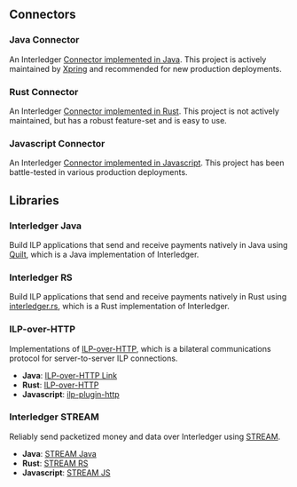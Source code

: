 ## Connectors

### Java Connector
An Interledger [Connector implemented in Java][1]. This project is actively maintained by [Xpring](https://xpring.io) 
and recommended for new production deployments. 

### Rust Connector
An Interledger [Connector implemented in Rust][2]. This project is not actively maintained, but has a robust feature-set
and is easy to use.

### Javascript Connector
An Interledger [Connector implemented in Javascript][3]. This project has been 
battle-tested in various production deployments.

## Libraries

### Interledger Java
Build ILP applications that send and receive payments natively in Java using [Quilt][4], which is a Java implementation of Interledger.

### Interledger RS
Build ILP applications that send and receive payments natively in Rust using [interledger.rs][5], which is a Rust implementation of Interledger.

### ILP-over-HTTP
Implementations of [ILP-over-HTTP][6], which is a bilateral communications protocol for server-to-server ILP connections.

* **Java**: [ILP-over-HTTP Link][7]
* **Rust**: [ILP-over-HTTP][8]
* **Javascript**: [ilp-plugin-http][9]
 
### Interledger STREAM
Reliably send packetized money and data over Interledger using [STREAM][10].

* **Java**: [STREAM Java][11]
* **Rust**: [STREAM RS][12]
* **Javascript**: [STREAM JS][13]

[1]: https://connector.interledger4j.dev
[2]: http://interledger.rs
[3]: https://github.com/interledgerjs/ilp-connector
[4]: https://www.hyperledger.org/projects/quilt
[5]: http://interledger.rs/
[6]: https://github.com/interledger/rfcs/blob/master/0035-ilp-over-http/0035-ilp-over-http.md
[7]: https://github.com/hyperledger/quilt/tree/master/link-parent/link-ilp-over-http
[8]: https://github.com/interledger-rs/interledger-rs/tree/master/crates/interledger-http
[9]: https://github.com/interledgerjs/ilp-plugin-http
[10]: https://github.com/interledger/rfcs/blob/master/0029-stream/0029-stream.md
[11]: https://github.com/hyperledger/quilt/tree/master/stream-parent
[12]: https://github.com/interledger-rs/interledger-rs/tree/master/crates/interledger-stream
[13]: https://github.com/interledgerjs/ilp-protocol-stream
